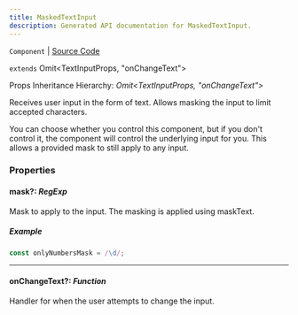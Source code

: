 ```yaml
---
title: MaskedTextInput
description: Generated API documentation for MaskedTextInput.
---
```


`Component` | [Source Code](https://github.com/mrCamelCode/jtjs/blob/ddfaeb1a2c9bf793372bb41076f65f452b124091/libs/react/lib/components/input/base/MaskedTextInput.tsx#L33)

`extends` Omit<TextInputProps, "onChangeText">

Props Inheritance Hierarchy: _Omit<TextInputProps, "onChangeText">_

Receives user input in the form of text. Allows masking the input to limit accepted characters.

You can choose whether you control this component, but if you don't control it, the component will
control the underlying input for you. This allows a provided mask to still apply to
any input.

### Properties

#### mask?: _RegExp_

Mask to apply to the input. The masking is applied using maskText.

##### Example
```ts
const onlyNumbersMask = /\d/;
```

---

#### onChangeText?: _Function_

Handler for when the user attempts to change the input.